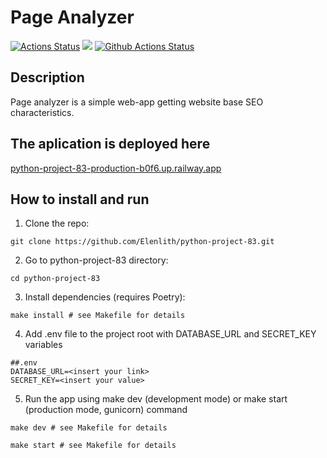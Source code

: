# Page Analyzer
[![Actions Status](https://github.com/Elenlith/python-project-83/workflows/hexlet-check/badge.svg)](https://github.com/Elenlith/python-project-83/actions)
<a href="https://codeclimate.com/github/Elenlith/python-project-83/maintainability"><img src="https://api.codeclimate.com/v1/badges/6935b60f9d56dd425474/maintainability" /></a>
[![Github Actions Status](https://github.com/Elenlith/python-project-83/actions/workflows/pyci.yml/badge.svg)](https://github.com/Elenlith/python-project-83/actions)

## Description

Page analyzer is a simple web-app getting website base SEO characteristics. 

## The aplication is deployed here
<a href="http://python-project-83-production-b0f6.up.railway.app">python-project-83-production-b0f6.up.railway.app</a>

## How to install and run

1) Clone the repo:
```
git clone https://github.com/Elenlith/python-project-83.git
```
2) Go to python-project-83 directory:
```
cd python-project-83
```
3) Install dependencies (requires Poetry):
```
make install # see Makefile for details
```
4) Add .env file to the project root with DATABASE_URL and SECRET_KEY variables
```
##.env
DATABASE_URL=<insert your link>
SECRET_KEY=<insert your value>
```
5) Run the app using make dev (development mode) or make start (production mode, gunicorn) command
```
make dev # see Makefile for details
```
```
make start # see Makefile for details
```
